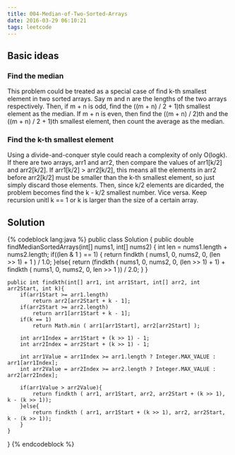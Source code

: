 ```yaml
---
title: 004-Median-of-Two-Sorted-Arrays
date: 2016-03-29 06:10:21
tags: leetcode
---
```

## Basic ideas
### Find the median
This problem could be treated as a special case of find k-th smallest element in two sorted arrays. Say m and n are the lengths of the two arrays respectively. Then, if m + n is odd, find the ((m + n) / 2 + 1)th smallest element as the median. If m + n is even, then find the ((m + n) / 2)th and the ((m + n) / 2 + 1)th smallest element, then count the average as the median.

### Find the k-th smallest element
Using a divide-and-conquer style could reach a complexity of only O(logk).
If there are two arrays, arr1 and arr2, then compare the values of arr1[k/2] and arr2[k/2]. 
If arr1[k/2] > arr2[k/2], this means all the elements in arr2 before arr2[k/2] must be smaller than the k-th smallest element, so just simply discard those elements. Then, since k/2 elements are dicarded, the problem becomes find the k -  k/2 smallest number. Vice versa. Keep recursion unitl k == 1 or k is larger than the size of a certain array.
<!-- more -->
## Solution
{% codeblock lang:java %}
public class Solution {
    public double findMedianSortedArrays(int[] nums1, int[] nums2) {
            int len = nums1.length + nums2.length;
            if((len & 1 ) == 1) {
                return findkth ( nums1, 0, nums2, 0, (len >> 1) + 1 ) / 1.0;
            }else{
                return (findkth ( nums1, 0, nums2, 0, (len >> 1) + 1) +
                        findkth ( nums1, 0, nums2, 0, len >> 1 )) / 2.0;
            }
    }

    public int findkth(int[] arr1, int arr1Start, int[] arr2, int arr2Start, int k){
        if(arr1Start >= arr1.length)
            return arr2[arr2Start + k - 1];
        if(arr2Start >= arr2.length)
            return arr1[arr1Start + k - 1];
        if(k == 1)
            return Math.min ( arr1[arr1Start], arr2[arr2Start] );

        int arr1Index = arr1Start + (k >> 1) - 1;
        int arr2Index = arr2Start + (k >> 1) - 1;

        int arr1Value = arr1Index >= arr1.length ? Integer.MAX_VALUE : arr1[arr1Index];
        int arr2Value = arr2Index >= arr2.length ? Integer.MAX_VALUE : arr2[arr2Index];

        if(arr1Value > arr2Value){
            return findkth ( arr1, arr1Start, arr2, arr2Start + (k >> 1), k - (k >> 1));
        }else{
            return findkth ( arr1, arr1Start + (k >> 1), arr2, arr2Start,  k - (k >> 1));
        }
    }
}
{% endcodeblock %}
